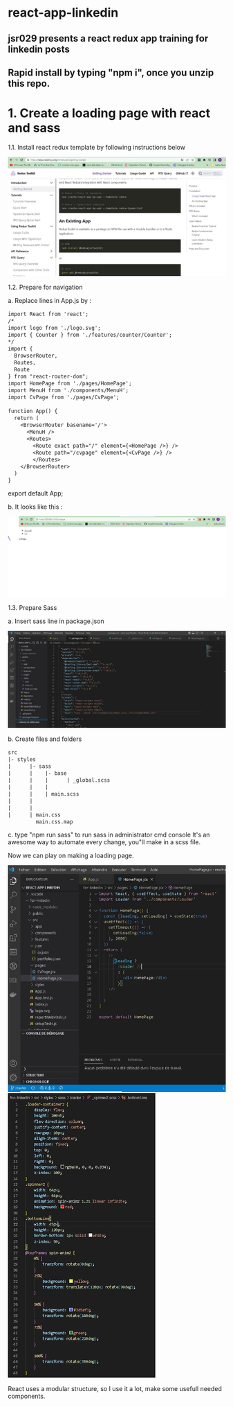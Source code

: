 # react-app-linkedin

## jsr029 presents a react redux app training for linkedin posts

## Rapid install by typing "npm i", once you unzip this repo.

# 1. Create a loading page with react and sass

1.1. Install react redux template by following instructions below

<img src="https://github.com/jsr029/react-app-linkedin/blob/master/images/redux-install.JPG" alt="Install react redux" />

1.2. Prepare for navigation

a. Replace lines in App.js by :

    import React from 'react';
    /*
    import logo from './logo.svg';
    import { Counter } from './features/counter/Counter';
    */
    import {
      BrowserRouter,
      Routes,
      Route
    } from "react-router-dom";
    import HomePage from './pages/HomePage';
    import MenuH from './components/MenuH';
    import CvPage from './pages/CvPage';

    function App() {
      return (
        <BrowserRouter basename='/'>
          <MenuH />
          <Routes>
            <Route exact path="/" element={<HomePage />} />
            <Route path="/cvpage" element={<CvPage />} />
            </Routes>
        </BrowserRouter>
      )
    }

export default App;

b. It looks like this :

<img src="https://github.com/jsr029/react-app-linkedin/blob/master/images/navigation.JPG" alt="Navigation sreen" />

1.3. Prepare Sass

a. Insert sass line in package.json 

<img src="https://github.com/jsr029/react-app-linkedin/blob/master/images/package.JPG" alt="package.json" />

b. Create files and folders

    src
    |- styles
    |      |- sass
    |      |    |- base
    |      |    |      | _global.scss
    |      |    | 
    |      |    | main.scss    
    |      |    
    |      |    
    |      | main.css
             main.css.map
    
 c. type "npm run sass" to run sass in administrator cmd console 
 It's an awesome way to automate every change, you"ll make in a scss file.
 
 Now we can play on making a loading page.
 
 <img src="https://github.com/jsr029/react-app-linkedin/blob/master/images/loadingJs.JPG" alt="Homepage loading" />

<img src="https://github.com/jsr029/react-app-linkedin/blob/master/images/loadingScss.JPG" alt="Homepage css script" />

React uses a modular structure, so I use it a lot, make some usefull needed components.
